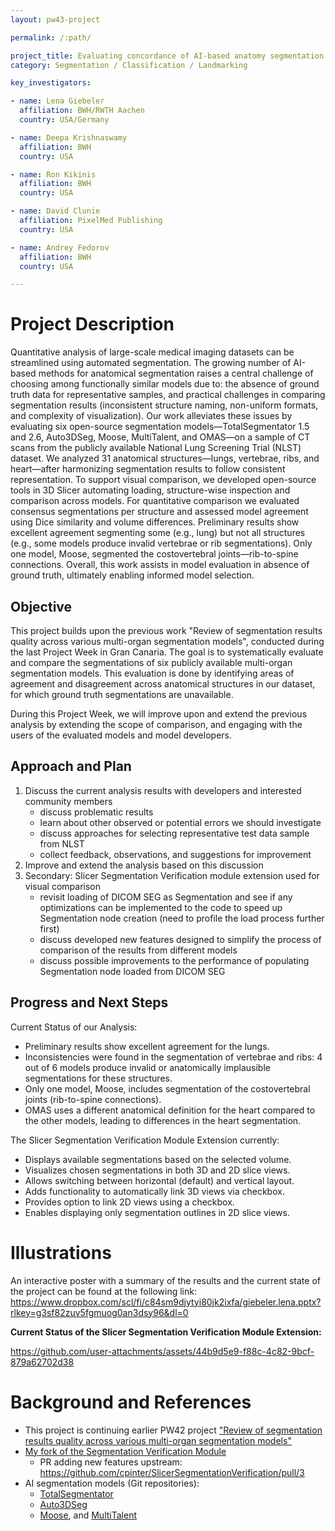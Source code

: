 ```yaml
---
layout: pw43-project

permalink: /:path/

project_title: Evaluating concordance of AI-based anatomy segmentation models
category: Segmentation / Classification / Landmarking

key_investigators:

- name: Lena Giebeler
  affiliation: BWH/RWTH Aachen
  country: USA/Germany

- name: Deepa Krishnaswamy
  affiliation: BWH
  country: USA

- name: Ron Kikinis
  affiliation: BWH
  country: USA

- name: David Clunie
  affiliation: PixelMed Publishing
  country: USA

- name: Andrey Fedorov
  affiliation: BWH
  country: USA

---
```


# Project Description

<!-- Add a short paragraph describing the project. -->


Quantitative analysis of large-scale medical imaging datasets can be streamlined using automated segmentation. The growing number of AI-based methods for anatomical segmentation raises a central challenge of choosing among functionally similar models due to: the absence of ground truth data for representative samples, and practical challenges in comparing segmentation results (inconsistent structure naming, non-uniform formats, and complexity of visualization). Our work alleviates these issues by evaluating six open-source segmentation models—TotalSegmentator 1.5 and 2.6, Auto3DSeg, Moose, MultiTalent, and OMAS—on a sample of CT scans from the publicly available National Lung Screening Trial (NLST) dataset. We analyzed 31 anatomical structures—lungs, vertebrae, ribs, and heart—after harmonizing segmentation results to follow consistent representation. To support visual comparison, we developed open-source tools in 3D Slicer automating loading, structure-wise inspection and comparison across models. For quantitative comparison we evaluated consensus segmentations per structure and assessed model agreement using Dice similarity and volume differences. Preliminary results show excellent agreement segmenting some (e.g., lung) but not all structures (e.g., some models produce invalid vertebrae or rib segmentations). Only one model, Moose, segmented the costovertebral joints—rib-to-spine connections. Overall, this work assists in model evaluation in absence of ground truth, ultimately enabling informed model selection.



## Objective

<!-- Describe here WHAT you would like to achieve (what you will have as end result). -->


This project builds upon the previous work "Review of segmentation results quality across various multi-organ segmentation models", conducted during the last Project Week in Gran Canaria. The goal is to systematically evaluate and compare the segmentations of six publicly available multi-organ segmentation models. This evaluation is done by identifying areas of agreement and disagreement across anatomical structures in our dataset, for which ground truth segmentations are unavailable.

During this Project Week, we will improve upon and extend the previous analysis by extending the scope of comparison, and engaging with the users of the evaluated models and model developers.



## Approach and Plan

<!-- Describe here HOW you would like to achieve the objectives stated above. -->


1. Discuss the current analysis results with developers and interested community members
   * discuss problematic results
   * learn about other observed or potential errors we should investigate
   * discuss approaches for selecting representative test data sample from NLST
   * collect feedback, observations, and suggestions for improvement
3. Improve and extend the analysis based on this discussion
4. Secondary: Slicer Segmentation Verification module extension used for visual comparison 
   * revisit loading of DICOM SEG as Segmentation and see if any optimizations can be implemented to the code to speed up Segmentation node creation (need to profile the load process further first)
   * discuss developed new features designed to simplify the process of comparison of the results from different models
   * discuss possible improvements to the performance of populating Segmentation node loaded from DICOM SEG



## Progress and Next Steps

<!-- Update this section as you make progress, describing of what you have ACTUALLY DONE.
     If there are specific steps that you could not complete then you can describe them here, too. -->

Current Status of our Analysis:
- Preliminary results show excellent agreement for the lungs.
- Inconsistencies were found in the segmentation of vertebrae and ribs:  4 out of 6 models produce invalid or anatomically implausible segmentations for these structures.
-  Only one model, Moose, includes segmentation of the costovertebral joints (rib-to-spine connections).
- OMAS uses a different anatomical definition for the heart compared to the other models, leading to differences in the heart segmentation.

The Slicer Segmentation Verification Module Extension currently:
- Displays available segmentations based on the selected volume.
- Visualizes chosen segmentations in both 3D and 2D slice views.
- Allows switching between horizontal (default) and vertical layout.
- Adds functionality to automatically link 3D views via checkbox.
- Provides option to link 2D views using a checkbox.
- Enables displaying only segmentation outlines in 2D slice views.




# Illustrations

<!-- Add pictures and links to videos that demonstrate what has been accomplished. -->

An interactive poster with a summary of the results and the current state of the project can be found at the following link:
https://www.dropbox.com/scl/fi/c84sm9djytyi80jk2ixfa/giebeler.lena.pptx?rlkey=g3sf82zuv5fgmuog0an3dsy96&dl=0

**Current Status of the Slicer Segmentation Verification Module Extension:**

https://github.com/user-attachments/assets/44b9d5e9-f88c-4c82-9bcf-879a62702d38




# Background and References

<!-- If you developed any software, include link to the source code repository.
     If possible, also add links to sample data, and to any relevant publications. -->


* This project is continuing earlier PW42 project ["Review of segmentation results quality across various multi-organ segmentation models"]( https://projectweek.na-mic.org/PW42_2025_GranCanaria/Projects/ReviewOfSegmentationResultsQualityAcrossVariousMultiOrganSegmentationModels/)
* [My fork of the Segmentation Verification Module](https://github.com/LenaGiebeler/SlicerSegmentationVerification)
  * PR adding new features upstream: https://github.com/cpinter/SlicerSegmentationVerification/pull/3
* AI segmentation models (Git repositories): 
  * [TotalSegmentator](https://github.com/wasserth/TotalSegmentator)
  * [Auto3DSeg](https://github.com/Project-MONAI/tutorials/tree/main/auto3dseg)
  * [Moose](https://github.com/ENHANCE-PET/MOOSE), and [MultiTalent](https://github.com/MIC-DKFZ/MultiTalent)

